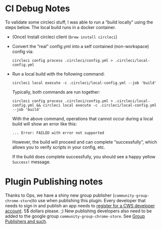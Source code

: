 CI Debug Notes
================
To validate some circleci stuff, I was able to run a “build locally” using the steps below.
The local build runs in a docker container.

* (Once) Install circleci client (`brew install circleci`)

* Convert the “real” config.yml into a self contained (non-workspace) config via:

      circleci config process .circleci/config.yml > .circleci/local-config.yml

* Run a local build with the following command:

      circleci local execute -c .circleci/local-config.yml --job 'build'

  Typically, both commands are run together:

      circleci config process .circleci/config.yml > .circleci/local-config.yml && circleci local execute -c .circleci/local-config.yml --job 'build'

  With the above command, operations that cannot occur during a local build will show an error like this:

    ```
    ... Error: FAILED with error not supported
    ```

  However, the build will proceed and can complete “successfully”, which allows you to verify scripts in your config, etc.

  If the build does complete successfully, you should see a happy yellow `Success!` message.

# Plugin Publishing notes

Thanks to Ops, we have a shiny new group publisher (`community-group-chrome-store`)to use when publishing this plugin.
Every developer that needs to sign in and publish an app needs to 
[register for a CWS developer account](https://developer.chrome.com/docs/webstore/register/). 5$ dollars please. ;) 
New publishing developers also need to be added to the google group `community-group-chrome-store`. See 
[Group Publishers and such](https://developer.chrome.com/docs/webstore/group-publishers/#publishing-using-a-group-publisher).
